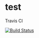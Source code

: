 # test
Travis CI

[![Build Status](https://travis-ci.com/jialexd/test.svg?branch=master)](https://travis-ci.com/jialexd/test)
